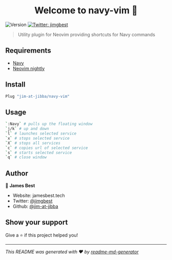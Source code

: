 <h1 align="center">Welcome to navy-vim 👋</h1>
<p>
  <img alt="Version" src="https://img.shields.io/badge/version-1.0-blue.svg?cacheSeconds=2592000" />
  <a href="https://twitter.com/jimgbest" target="_blank">
    <img alt="Twitter: jimgbest" src="https://img.shields.io/twitter/follow/jimgbest.svg?style=social" />
  </a>
</p>

> Utility plugin for Neovim providing shortcuts for Navy commands

## Requirements

- [Navy](https://www.npmjs.com/package/navy)
- [Neovim nightly](https://github.com/neovim/neovim/releases)


## Install

```sh
Plug "jim-at-jibba/navy-vim"
```

## Usage

```sh
`:Navy` # pulls up the floating window
`j/k` # up and down
`l` # launches selected service
`x` # stops selected service
`X` # stops all services
`c` # copies url of selected service
`s` # starts selected service
`q` # close window
```

## Author

👤 **James Best**

* Website: jamesbest.tech
* Twitter: [@jimgbest](https://twitter.com/jimgbest)
* Github: [@jim-at-jibba](https://github.com/jim-at-jibba)

## Show your support

Give a ⭐️ if this project helped you!

***
_This README was generated with ❤️ by [readme-md-generator](https://github.com/kefranabg/readme-md-generator)_
